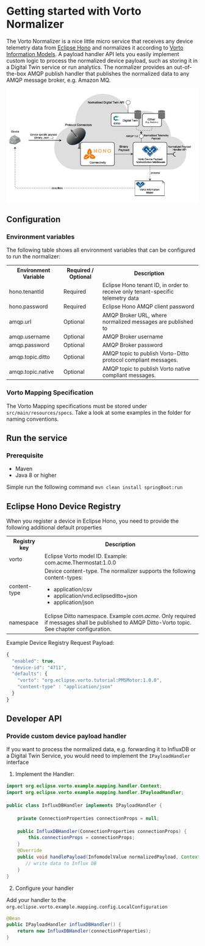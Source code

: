 # Getting started with Vorto Normalizer

The Vorto Normalizer is a nice little micro service that receives any device telemetry data from [Eclipse Hono](https://www.eclipse.org/hono) and normalizes it according to [Vorto Information Models](https://github.com/eclipse/vorto/blob/master/docs/vortolang-1.0.md). A payload handler API lets you easily implement custom logic to process the normalized device payload, such as storing it in a Digital Twin service or run analytics. The normalizer provides an out-of-the-box AMQP publish handler that publishes the normalized data to any AMQP message broker, e.g. Amazon MQ. 

![](overview.png)

## Configuration 

### Environment variables

The following table shows all environment variables that can be configured to run the normalizer:

<table>
	<tr>
		<th>Environment Variable</th>
		<th>Required / Optional</th>
		<th>Description</th>
	</tr>
	<tr>
		<td>hono.tenantId</td>
		<td>Required</td>
		<td>Eclipse Hono tenant ID, in order to receive only tenant-specific telemetry data</td>
	</tr>
	<tr>
		<td>hono.password</td>
		<td>Required</td>
		<td>Eclipse Hono AMQP client password</td>
	</tr>
	<tr>
		<td>amqp.url</td>
		<td>Optional</td>
		<td>AMQP Broker URL, where normalized messages are published to</td>
	</tr>
	<tr>
		<td>amqp.username</td>
		<td>Optional</td>
		<td>AMQP Broker username</td>
	</tr>
	<tr>
		<td>amqp.password</td>
		<td>Optional</td>
		<td>AMQP Broker password</td>
	</tr>
	<tr>
		<td>amqp.topic.ditto</td>
		<td>Optional</td>
		<td>AMQP topic to publish Vorto-Ditto protocol compliant messages.</td>
	</tr>
	<tr>
		<td>amqp.topic.native</td>
		<td>Optional</td>
		<td>AMQP topic to publish Vorto native compliant messages.</td>
	</tr>
</table>

### Vorto Mapping Specification

The Vorto Mapping specifications must be stored under ```src/main/resources/specs```. Take a look at some examples in the folder for naming conventions. 

## Run the service

### Prerequisite

* Maven
* Java 8 or higher

Simple run the following command `mvn clean install springBoot:run`


## Eclipse Hono Device Registry 

When you register a device in Eclipse Hono, you need to provide the following additional default properties 

<table>
	<tr>
		<th>Registry key</th>
		<th>Description</th>
	</tr>
	<tr>
		<td>vorto</td>
		<td>Eclipse Vorto model ID. Example: com.acme.Thermostat:1.0.0</td>
	</tr>
	<tr>
		<td>content-type</td>
		<td>
			Device content-type. The normalizer supports the following content-types:
			<br>
			<ul>
				<li>application/csv</li>
				<li>application/vnd.eclipseditto+json</li>
				<li>application/json</li>
			</ul>
		</td>
	</tr>
	<tr>
		<td>namespace</td>
		<td>Eclipse Ditto namespace. Example <i>com.acme</i>. Only required if messages shall be published to AMQP Ditto-Vorto topic. See chapter configuration.</td>
	</tr>
</table>

Example Device Registry Request Payload:

```js
{
  "enabled": true,
  "device-id": "4711",
  "defaults": {
    "vorto": "org.eclipse.vorto.tutorial:PMSMotor:1.0.0",
    "content-type" : "application/json"
  }
}
```

## Developer API


### Provide custom device payload handler

If you want to process the normalized data, e.g. forwarding it to InfluxDB or a Digital Twin Service, you would need to implement the `IPayloadHandler` interface

1. Implement the Handler:

```java
import org.eclipse.vorto.example.mapping.handler.Context;
import org.eclipse.vorto.example.mapping.handler.IPayloadHandler;

public class InfluxDBHandler implements IPayloadHandler {

	private ConnectionProperties connectionProps = null;

	public InfluxDBHandler(ConnectionProperties connectionProps) {
		this.connectionProps = connectionProps;			
	}
	@Override
    public void handlePayload(InfomodelValue normalizedPayload, Context context) {
       // write data to Influx DB
    }
}
```

2. Configure your handler

Add your handler to the `org.eclipse.vorto.example.mapping.config.LocalConfiguration` 
```java
@Bean
public IPayloadHandler influxDBHandler() {
	return new InfluxDBHandler(connectionProperties);
}
```
